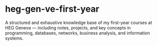 # heg-gen-ve-first-year
A structured and exhaustive knowledge base of my first-year courses at HEG Geneva — including notes, projects, and key concepts in programming, databases, networks, business analysis, and information systems.
